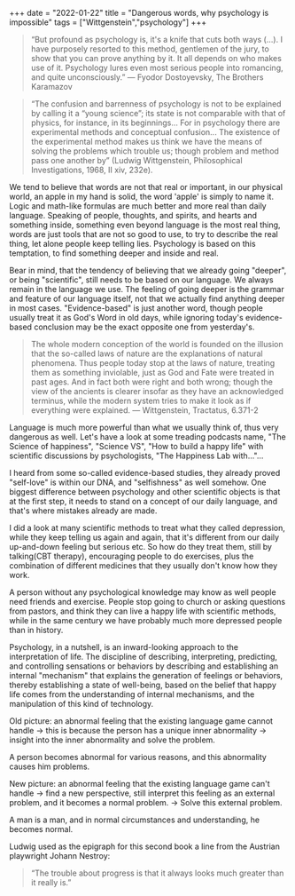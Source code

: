 
+++ 
date = "2022-01-22"
title = "Dangerous words, why psychology is impossible"
tags = ["Wittgenstein","psychology"]
+++


> “But profound as psychology is, it's a knife that cuts both ways (...). I have purposely resorted to this method, gentlemen of the jury, to show that you can prove anything by it. It all depends on who makes use of it. Psychology lures even most serious people into romancing, and quite unconsciously.”
― Fyodor Dostoyevsky, The Brothers Karamazov 

> “The confusion and barrenness of psychology is not to be explained by calling it a “young science”; its state is not comparable with that of physics, for instance, in its beginnings... For in psychology there are experimental methods and conceptual confusion... The existence of the experimental method makes us think we have the means of solving the problems which trouble us; though problem and method pass one another by” (Ludwig Wittgenstein, Philosophical Investigations, 1968, II xiv, 232e).


We tend to believe that words are not that real or important, in our physical world, an apple in my hand is solid, the word 'apple' is simply to name it. Logic and math-like formulas are much better and more real than daily language. Speaking of people, thoughts, and spirits, and hearts and something inside, something even beyond language is the most real thing, words are just tools that are not so good to use, to try to describe the real thing, let alone people keep telling lies. Psychology is based on this temptation, to find something deeper and inside and real.

Bear in mind, that the tendency of believing that we already going "deeper", or being "scientific", still needs to be based on our language. We always remain in the language we use. The feeling of going deeper is the grammar and feature of our language itself, not that we actually find anything deeper in most cases. "Evidence-based" is just another word, though people usually treat it as God's Word in old days, while ignoring today's evidence-based conclusion may be the exact opposite one from yesterday's.

> The whole modern conception of the world is founded on the illusion that the so-called laws of nature are the explanations of natural phenomena. Thus people today stop at the laws of nature, treating them as something inviolable, just as God and Fate were treated in past ages. And in fact both were right and both wrong; though the view of the ancients is clearer insofar as they have an acknowledged terminus, while the modern system tries to make it look as if everything were explained.
— Wittgenstein, Tractatus, 6.371-2

Language is much more powerful than what we usually think of, thus very dangerous as well. Let's have a look at some treading podcasts name, "The Science of happiness", "Science VS", "How to build a happy life" with scientific discussions by psychologists,  "The Happiness Lab with..."...

I heard from some so-called evidence-based studies, they already proved "self-love" is within our DNA, and "selfishness" as well somehow. One biggest difference between psychology and other scientific objects is that at the first step, it needs to stand on a concept of our daily language, and that's where mistakes already are made.



I did a look at many scientific methods to treat what they called depression, while they keep telling us again and again, that it's different from our daily up-and-down feeling but serious etc. So how do they treat them, still by talking(CBT therapy), encouraging people to do exercises, plus the combination of different medicines that they usually don't know how they work.

A person without any psychological knowledge may know as well people need friends and exercise. People stop going to church or asking questions from pastors, and think they can live a happy life with scientific methods, while in the same century we have probably much more depressed people than in history.

Psychology, in a nutshell, is an inward-looking approach to the interpretation of life.  The discipline of describing, interpreting, predicting, and controlling sensations or behaviors by describing and establishing an internal "mechanism" that explains the generation of feelings or behaviors, thereby establishing a state of well-being, based on the belief that happy life comes from the understanding of internal mechanisms, and the manipulation of this kind of technology.

Old picture: an abnormal feeling that the existing language game cannot handle -> this is because the person has a unique inner abnormality -> insight into the inner abnormality and solve the problem.

A person becomes abnormal for various reasons, and this abnormality causes him problems.

New picture: an abnormal feeling that the existing language game can't handle -> find a new perspective, still interpret this feeling as an external problem, and it becomes a normal problem. 
-> Solve this external problem.

A man is a man, and in normal circumstances and understanding, he becomes normal.

Ludwig used as the epigraph for this second book a line from the Austrian playwright Johann Nestroy: 
> “The trouble about progress is that it always looks much greater than it really is.”